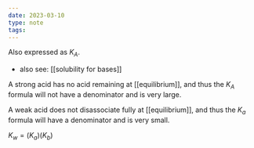 ```yaml
---
date: 2023-03-10
type: note
tags:
---
```


Also expressed as $K_{A}$.
- also see: [[solubility for bases]]

A strong acid has no acid remaining at [[equilibrium]], and thus the $K_{A}$ formula will not have a denominator and is very large.

A weak acid does not disassociate fully at [[equilibrium]], and thus the $K_{a}$ formula will have a denominator and is very small.

$K_{w} = (K_{a})(K_{b})$

